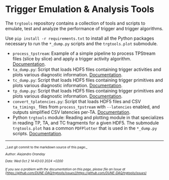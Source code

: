 # Trigger Emulation & Analysis Tools

The `trgtools` repository contains a collection of tools and scripts to emulate, test and analyze the performance of trigger and trigger algorithms.

Use `pip install -r requirements.txt` to install all the Python packages necessary to run the `*_dump.py` scripts and the `trgtools.plot` submodule.

- `process_tpstream`: Example of a simple pipeline to process TPStream files (slice by slice) and apply a trigger activity algorithm. [Documentation](process-tpstream.md).
- `ta_dump.py`: Script that loads HDF5 files containing trigger activities and plots various diagnostic information. [Documentation](ta-dump.md).
- `tc_dump.py`: Script that loads HDF5 files containing trigger primitives and plots various diagnostic information. [Documentation](tc-dump.md).
- `tp_dump.py`: Script that loads HDF5 files containing trigger primitives and plots various diagnostic information. [Documentation](tp-dump.md).
- `convert_tplatencies.py`: Script that loads HDF5 files and CSV `ta_timings_` files from `process_tpstream` with `--latencies` enabled, and outputs simplified CSV latencies per-TA. [Documentation](convert-tplatencies.md).
- Python `trgtools` module: Reading and plotting module in that specializes in reading TP, TA, and TC fragments for a given HDF5. The submodule `trgtools.plot` has a common `PDFPlotter` that is used in the `*_dump.py` scripts. [Documentation](py-trgtools.md).


-----

<font size="1">
_Last git commit to the markdown source of this page:_


_Author: Alejandro Oranday_

_Date: Wed Oct 2 14:43:03 2024 +0200_

_If you see a problem with the documentation on this page, please file an Issue at [https://github.com/DUNE-DAQ/trgtools/issues](https://github.com/DUNE-DAQ/trgtools/issues)_
</font>
